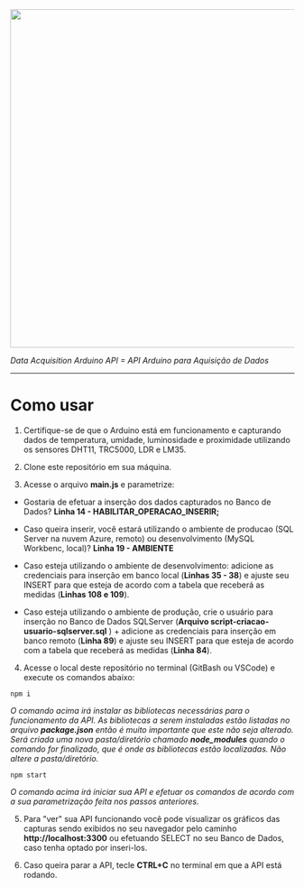 <img src="https://user-images.githubusercontent.com/46379117/189931169-9df7b283-bf43-4af4-8154-b1669862090e.png" width="600px">

_Data Acquisition Arduino API = API Arduino para Aquisição de Dados_

<hr>

# Como usar

1. Certifique-se de que o Arduino está em funcionamento e capturando dados de temperatura, umidade, luminosidade e proximidade utilizando os sensores DHT11, TRC5000, LDR e LM35.

1. Clone este repositório em sua máquina.

1. Acesse o arquivo **main.js** e parametrize:

- Gostaria de efetuar a inserção dos dados capturados no Banco de Dados? **Linha 14 - HABILITAR_OPERACAO_INSERIR;**

- Caso queira inserir, você estará utilizando o ambiente de producao (SQL Server na nuvem Azure, remoto) ou desenvolvimento (MySQL Workbenc, local)? **Linha 19 - AMBIENTE**

- Caso esteja utilizando o ambiente de desenvolvimento: adicione as credenciais para inserção em banco local (**Linhas 35 - 38**) e ajuste seu INSERT para que esteja de acordo com a tabela que receberá as medidas (**Linhas 108 e 109**).

- Caso esteja utilizando o ambiente de produção, crie o usuário para inserção no Banco de Dados SQLServer (**Arquivo script-criacao-usuario-sqlserver.sql** ) + adicione as credenciais para inserção em banco remoto (**Linha 89**) e ajuste seu INSERT para que esteja de acordo com a tabela que receberá as medidas (**Linha 84**).

4. Acesse o local deste repositório no terminal (GitBash ou VSCode) e execute os comandos abaixo:

```
npm i
``` 
_O comando acima irá instalar as bibliotecas necessárias para o funcionamento da API. As bibliotecas a serem instaladas estão listadas no arquivo **package.json** então é muito importante que este não seja alterado. Será criada uma nova pasta/diretório chamado **node_modules** quando o comando for finalizado, que é onde as bibliotecas estão localizadas. Não altere a pasta/diretório._

```
npm start
``` 

_O comando acima irá iniciar sua API e efetuar os comandos de acordo com a sua parametrização feita nos passos anteriores._

5. Para "ver" sua API funcionando você pode visualizar os gráficos das capturas sendo exibidos no seu navegador pelo caminho **http://localhost:3300** ou efetuando SELECT no seu Banco de Dados, caso tenha optado por inseri-los.

6. Caso queira parar a API, tecle **CTRL+C** no terminal em que a API está rodando.

